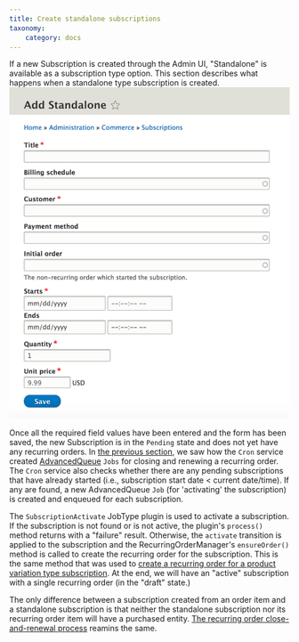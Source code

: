 ```yaml
---
title: Create standalone subscriptions
taxonomy:
    category: docs
---
```


If a new Subscription is created through the Admin UI, "Standalone" is available as a subscription type option. This section describes what happens when a standalone type subscription is created.
![add_standalone_subscription](../images/add_standalone_subscription.png)

Once all the required field values have been entered and the form has been saved, the new Subscription is in the `Pending` state and does not yet have any recurring orders. In [the previous section](../04.close-and-renew-subscriptions/docs.md), we saw how the `Cron` service created [AdvancedQueue](https://www.drupal.org/project/advancedqueue) `Jobs` for closing and renewing a recurring order. The `Cron` service also checks whether there are any pending subscriptions that have already started (i.e., subscription start date < current date/time). If any are found, a new AdvancedQueue `Job` (for 'activating' the subscription) is created and enqueued for each subscription.

The `SubscriptionActivate` JobType plugin is used to activate a subscription. If the subscription is not found or is not active, the plugin's `process()` method returns with a "failure" result. Otherwise, the `activate` transition is applied to the subscription and the RecurringOrderManager's `ensureOrder()` method is called to create the recurring order for the subscription. This is the same method that was used to [create a recurring order for a product variation type subscription](../03.create-subscriptions/docs.md). At the end, we will have an "active" subscription with a single recurring order (in the "draft" state.) 

The only difference between a subscription created from an order item and a standalone subscription is that neither the standalone subscription nor its recurring order item will have a purchased entity. [The recurring order close-and-renewal process](../04.close-and-renew-subscriptions/docs.md) reamins the same.

